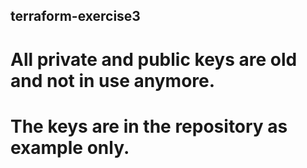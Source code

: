 ## terraform-exercise3
# All private and public keys are old and not in use anymore. 
# The keys are in the repository as example only.
